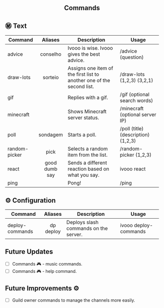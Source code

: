 <h2 align="center">Commands</h2>

## ㊙️  Text
| Command | Aliases | Description | Usage |
|---------|:-------:|-------------|-------|
| advice | conselho | Ivooo is wise. Ivooo gives the best advice. | /advice (question) |  
| draw-lots | sorteio | Assigns one item of the first list to another one of the second list. | /draw-lots (1,2,3) (3,2,1) |
| gif |  | Replies with a gif. | /gif (optional search words) |
| minecraft |  | Shows Minecraft server status. | /minecraft (optional server IP) |
| poll | sondagem | Starts a poll. | /poll (title) (description) (1,2,3) |
| random-picker | pick | Selects a random item from the list. | /random-picker (1,2,3) |
| react | good <br/>dumb <br/>say | Sends a different reaction based on what you say. | ivooo react |
| ping |  | Pong! | /ping |

## ⚙️ Configuration
| Command | Aliases | Description | Usage |
|---------|:-------:|-------------|-------|
| deploy-commands | dp <br/>deploy | Deploys slash commands on the server. | ivooo deploy-commands |  

## Future Updates

- [ ] Commands 🎮 - music commands.
- [ ] Commands 🎮 - help command. 

## Future Improvements ⚙️

- [ ] Guild owner commands to manage the channels more easily.